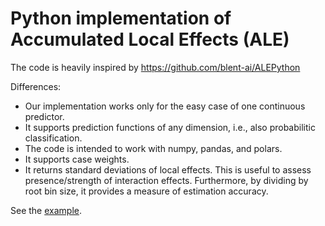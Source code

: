 # Python implementation of Accumulated Local Effects (ALE)

The code is heavily inspired by https://github.com/blent-ai/ALEPython

Differences: 

- Our implementation works only for the easy case of one continuous predictor.
- It supports prediction functions of any dimension, i.e., also probabilitic classification.
- The code is intended to work with numpy, pandas, and polars.
- It supports case weights.
- It returns standard deviations of local effects. This is useful to assess presence/strength of interaction effects. Furthermore, by dividing by root bin size, it provides a measure of estimation accuracy.

See the [example](example.ipynb).